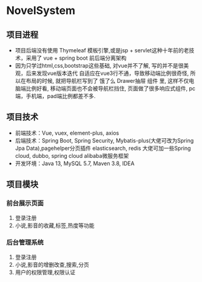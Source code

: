 # NovelSystem

## 项目进程

- 项目后端没有使用 Thymeleaf 模板引擎,或是jsp + servlet这种十年前的老技术，采用了 vue + spring boot 前后端分离架构
- 因为只学过html,css,bootstrap这些基础, 对vue并不了解, 写的并不是很美观，后来发现vue版本迭代 自适应在vue3行不通，导致移动端比例很奇怪, 所以在布局的时候, 就把导航栏写到了 饿了么 Drawer抽屉 组件 里, 这样不仅电脑端比例好看, 移动端页面也不会被导航栏挡住, 页面做了很多响应式组件, pc端，手机端，pad端比例都差不多.

## **项目技术**

- 前端技术：Vue, vuex, element-plus, axios
- 后端技术：Spring Boot, Spring Security, Mybatis-plus(大佬可改为Spring Jpa Data),pagehelper分页插件 elasticsearch, redis   大佬可加一些Spring cloud, dubbo, spring cloud alibaba微服务框架
- 开发环境：Java 13, MySQL 5.7, Maven 3.8, IDEA

## **项目模块**

### 前台展示页面

1. 登录注册
2. 小说,影音的收藏,标签,热度等功能

### 后台管理系统

1. 登录注册
2. 小说,影音的增删改查,搜索,分页
3. 用户的权限管理,权限认证
